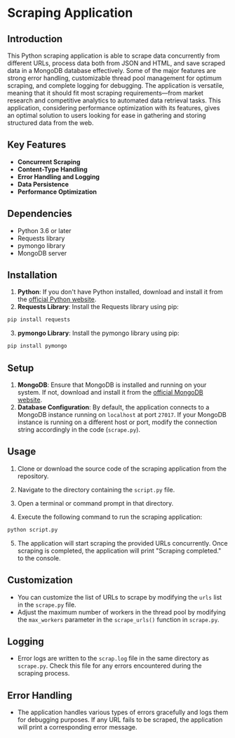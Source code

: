 # Scraping Application

## Introduction
This Python scraping application is able to scrape data concurrently from different URLs, process data both from JSON and HTML, and save scraped data in a MongoDB database effectively. Some of the major features are strong error handling, customizable thread pool management for optimum scraping, and complete logging for debugging. The application is versatile, meaning that it should fit most scraping requirements—from market research and competitive analytics to automated data retrieval tasks. This application, considering performance optimization with its features, gives an optimal solution to users looking for ease in gathering and storing structured data from the web.
## Key Features
- **Concurrent Scraping**
- **Content-Type Handling**
- **Error Handling and Logging**
- **Data Persistence**
- **Performance Optimization**


## Dependencies
- Python 3.6 or later
- Requests library
- pymongo library
- MongoDB server
## Installation
1. **Python**: If you don't have Python installed, download and install it from the [official Python website](https://www.python.org/downloads/).
2. **Requests Library**: Install the Requests library using pip:
```bash
pip install requests
```
3. **pymongo Library**: Install the pymongo library using pip:
```bash
pip install pymongo
```
## Setup
1. **MongoDB**: Ensure that MongoDB is installed and running on your system. If not, download and install it from the [official MongoDB website](https://www.mongodb.com/try/download/community).
2. **Database Configuration**: By default, the application connects to a MongoDB instance running on `localhost` at port `27017`. If your MongoDB instance is running on a different host or port, modify the connection string accordingly in the code (`scrape.py`).

## Usage
1. Clone or download the source code of the scraping application from the repository.
2. Navigate to the directory containing the `script.py` file.
3. Open a terminal or command prompt in that directory.

4. Execute the following command to run the scraping application:
```bash
python script.py
```

5. The application will start scraping the provided URLs concurrently. Once scraping is completed, the application will print "Scraping completed." to the console.

## Customization
- You can customize the list of URLs to scrape by modifying the `urls` list in the `scrape.py` file.
- Adjust the maximum number of workers in the thread pool by modifying the `max_workers` parameter in the `scrape_urls()` function in `scrape.py`.

## Logging
- Error logs are written to the `scrap.log` file in the same directory as `scrape.py`. Check this file for any errors encountered during the scraping process.

## Error Handling
- The application handles various types of errors gracefully and logs them for debugging purposes. If any URL fails to be scraped, the application will print a corresponding error message.




